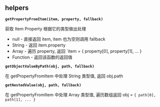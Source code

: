 ## helpers

**`getPropertyFromItem(item, property, fallback)`**

获取 Item Property 根据它的类型做出处理

- null - 直接返回 item, item 也为空则调用 fallback
- String - 返回 item.property
- Array - 遍历 property, 返回 `item = { property[0], property[1], ... }
- Function - 返回该函数的返回值

**`getObjectValueByPath(obj, path, fallback)`**

在 getPropertyFromItem 中处理 String 类型值, 返回 obj.path

**`getNestedValue(obj, path, fallback)`**

在 getPropertyFromItem 中处理 Array 类型值, 遍历数组返回 obj = `{ path[0], path[1], ... }`